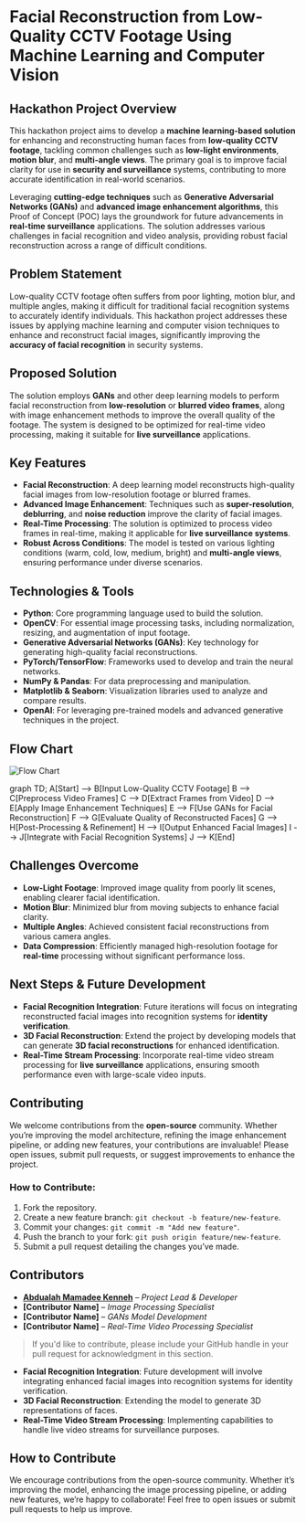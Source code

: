 
# **Facial Reconstruction from Low-Quality CCTV Footage Using Machine Learning and Computer Vision**

## **Hackathon Project Overview**
This hackathon project aims to develop a **machine learning-based solution** for enhancing and reconstructing human faces from **low-quality CCTV footage**, tackling common challenges such as **low-light environments**, **motion blur**, and **multi-angle views**. The primary goal is to improve facial clarity for use in **security and surveillance** systems, contributing to more accurate identification in real-world scenarios.

Leveraging **cutting-edge techniques** such as **Generative Adversarial Networks (GANs)** and **advanced image enhancement algorithms**, this Proof of Concept (POC) lays the groundwork for future advancements in **real-time surveillance** applications. The solution addresses various challenges in facial recognition and video analysis, providing robust facial reconstruction across a range of difficult conditions.

## **Problem Statement**
Low-quality CCTV footage often suffers from poor lighting, motion blur, and multiple angles, making it difficult for traditional facial recognition systems to accurately identify individuals. This hackathon project addresses these issues by applying machine learning and computer vision techniques to enhance and reconstruct facial images, significantly improving the **accuracy of facial recognition** in security systems.

## **Proposed Solution**
The solution employs **GANs** and other deep learning models to perform facial reconstruction from **low-resolution** or **blurred video frames**, along with image enhancement methods to improve the overall quality of the footage. The system is designed to be optimized for real-time video processing, making it suitable for **live surveillance** applications.

## **Key Features**
- **Facial Reconstruction**: A deep learning model reconstructs high-quality facial images from low-resolution footage or blurred frames.
- **Advanced Image Enhancement**: Techniques such as **super-resolution**, **deblurring**, and **noise reduction** improve the clarity of facial images.
- **Real-Time Processing**: The solution is optimized to process video frames in real-time, making it applicable for **live surveillance systems**.
- **Robust Across Conditions**: The model is tested on various lighting conditions (warm, cold, low, medium, bright) and **multi-angle views**, ensuring performance under diverse scenarios.

## **Technologies & Tools**
- **Python**: Core programming language used to build the solution.
- **OpenCV**: For essential image processing tasks, including normalization, resizing, and augmentation of input footage.
- **Generative Adversarial Networks (GANs)**: Key technology for generating high-quality facial reconstructions.
- **PyTorch/TensorFlow**: Frameworks used to develop and train the neural networks.
- **NumPy & Pandas**: For data preprocessing and manipulation.
- **Matplotlib & Seaborn**: Visualization libraries used to analyze and compare results.
- **OpenAI**: For leveraging pre-trained models and advanced generative techniques in the project.

## **Flow Chart**
![Flow Chart](path/to/your/flowchart.png)


graph TD;
    A[Start] --> B[Input Low-Quality CCTV Footage]
    B --> C[Preprocess Video Frames]
    C --> D[Extract Frames from Video]
    D --> E[Apply Image Enhancement Techniques]
    E --> F[Use GANs for Facial Reconstruction]
    F --> G[Evaluate Quality of Reconstructed Faces]
    G --> H[Post-Processing & Refinement]
    H --> I[Output Enhanced Facial Images]
    I --> J[Integrate with Facial Recognition Systems]
    J --> K[End]



## **Challenges Overcome**
- **Low-Light Footage**: Improved image quality from poorly lit scenes, enabling clearer facial identification.
- **Motion Blur**: Minimized blur from moving subjects to enhance facial clarity.
- **Multiple Angles**: Achieved consistent facial reconstructions from various camera angles.
- **Data Compression**: Efficiently managed high-resolution footage for **real-time** processing without significant performance loss.

## **Next Steps & Future Development**
- **Facial Recognition Integration**: Future iterations will focus on integrating reconstructed facial images into recognition systems for **identity verification**.
- **3D Facial Reconstruction**: Extend the project by developing models that can generate **3D facial reconstructions** for enhanced identification.
- **Real-Time Stream Processing**: Incorporate real-time video stream processing for **live surveillance** applications, ensuring smooth performance even with large-scale video inputs.

## **Contributing**
We welcome contributions from the **open-source** community. Whether you’re improving the model architecture, refining the image enhancement pipeline, or adding new features, your contributions are invaluable! Please open issues, submit pull requests, or suggest improvements to enhance the project.

### **How to Contribute**:
1. Fork the repository.
2. Create a new feature branch: `git checkout -b feature/new-feature`.
3. Commit your changes: `git commit -m "Add new feature"`.
4. Push the branch to your fork: `git push origin feature/new-feature`.
5. Submit a pull request detailing the changes you’ve made.

## **Contributors**
- **<a href='https://github.com/Abdulahkenneh'>Abdualah Mamadee Kenneh</a>** – *Project Lead & Developer*
- **[Contributor Name]** – *Image Processing Specialist*
- **[Contributor Name]** – *GANs Model Development*
- **[Contributor Name]** – *Real-Time Video Processing Specialist*

> If you'd like to contribute, please include your GitHub handle in your pull request for acknowledgment in this section.

- **Facial Recognition Integration**: Future development will involve integrating enhanced facial images into recognition systems for identity verification.
- **3D Facial Reconstruction**: Extending the model to generate 3D representations of faces.
- **Real-Time Video Stream Processing**: Implementing capabilities to handle live video streams for surveillance purposes.

## How to Contribute
We encourage contributions from the open-source community. Whether it’s improving the model, enhancing the image processing pipeline, or adding new features, we’re happy to collaborate! Feel free to open issues or submit pull requests to help us improve.
